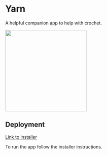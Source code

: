 # Yarn
A helpful companion app to help with crochet.

<img src="https://i.imgur.com/STnrsOT.png" width="256">


## Deployment
[Link to installer](https://www.dropbox.com/s/daqvx3k2e9bcej9/Yarn%20Setup%200.1.0.exe?dl=0)

To run the app follow the installer instructions.
